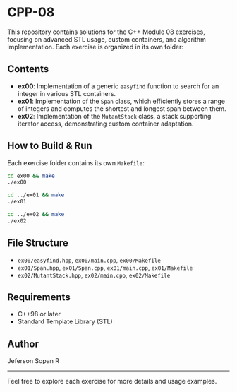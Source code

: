 # CPP-08

This repository contains solutions for the C++ Module 08 exercises, focusing on advanced STL usage, custom containers, and algorithm implementation. Each exercise is organized in its own folder:

## Contents

- **ex00**: Implementation of a generic `easyfind` function to search for an integer in various STL containers.
- **ex01**: Implementation of the `Span` class, which efficiently stores a range of integers and computes the shortest and longest span between them.
- **ex02**: Implementation of the `MutantStack` class, a stack supporting iterator access, demonstrating custom container adaptation.

## How to Build & Run

Each exercise folder contains its own `Makefile`:

```bash
cd ex00 && make
./ex00

cd ../ex01 && make
./ex01

cd ../ex02 && make
./ex02
```

## File Structure

- `ex00/easyfind.hpp`, `ex00/main.cpp`, `ex00/Makefile`
- `ex01/Span.hpp`, `ex01/Span.cpp`, `ex01/main.cpp`, `ex01/Makefile`
- `ex02/MutantStack.hpp`, `ex02/main.cpp`, `ex02/Makefile`

## Requirements

- C++98 or later
- Standard Template Library (STL)

## Author

Jeferson Sopan R

---
Feel free to explore each exercise for more details and usage examples.
